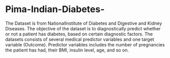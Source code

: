 # Pima-Indian-Diabetes-
The Dataset is from NationalInstitute of Diabetes and Digestive and Kidney Diseases.
The objective of the dataset is to diagnostically predict whether or not a patient has diabetes, based on certain diagnostic factors.
The datasets consists of several medical predictor variables and one target variable (Outcome).
Predictor variables includes the number of pregnancies the patient has had, their BMI, insulin level, age, and so on.
